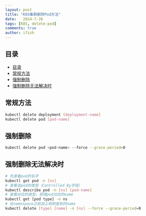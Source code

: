 ```yaml
---
layout: post
title: "K8S集群删除Pod方法"
date:   2024-7-26
tags: [K8S, delete-pod]
comments: true
author: ifzzh
---
```


<!-- ###### 说明： -->

<!-- more -->

## 目录

- [目录](#目录)
- [常规方法](#常规方法)
- [强制删除](#强制删除)
- [强制删除无法解决时](#强制删除无法解决时)

## 常规方法

```bash
kubectl delete deployment [deployment-name]
kubectl delete pod [pod-name]
```

## 强制删除

```bash
kubectl delete pod <pod-name> --force --grace-period=0
```

## 强制删除无法解决时

```bash
# 先查看pod的名字
kubectl get pod -n [ns]
# 查看该pod的类型（Controlled By字段）
kubectl describe pod -n [ns] [pod-name]
# 查看对应的类型，获得pod对应的name
kubectl get [pod type] -n ns
# 在namespace之前加上刚刚查到的name
kubectl delete [type] [name] -n [ns] --force --grace-period=0
```
